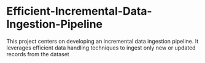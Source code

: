 # Efficient-Incremental-Data-Ingestion-Pipeline
This project centers on developing an incremental data ingestion pipeline. It leverages efficient data handling techniques to ingest only new or updated records from the dataset
